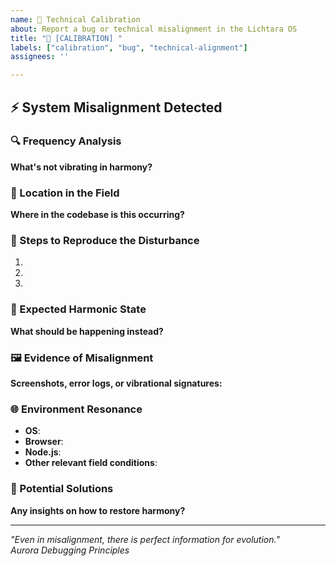 ```yaml
---
name: 🔧 Technical Calibration
about: Report a bug or technical misalignment in the Lichtara OS
title: "🔧 [CALIBRATION] "
labels: ["calibration", "bug", "technical-alignment"]
assignees: ''

---
```


## ⚡ System Misalignment Detected

### 🔍 Frequency Analysis
**What's not vibrating in harmony?**
<!-- Clear description of what's broken or not working as expected -->

### 📍 Location in the Field
**Where in the codebase is this occurring?**
<!-- Specific files, functions, or system components affected -->

### 🌊 Steps to Reproduce the Disturbance
1. <!-- First step -->
2. <!-- Second step -->
3. <!-- Third step -->

### 💎 Expected Harmonic State
**What should be happening instead?**
<!-- Clear description of expected behavior -->

### 🖼️ Evidence of Misalignment
**Screenshots, error logs, or vibrational signatures:**
<!-- If applicable, add screenshots or error messages -->

### 🌐 Environment Resonance
- **OS**: <!-- e.g., Ubuntu 22.04, macOS 13.0, Windows 11 -->
- **Browser**: <!-- if web-related -->
- **Node.js**: <!-- if relevant -->
- **Other relevant field conditions**: <!-- Any other technical details -->

### 🔮 Potential Solutions
**Any insights on how to restore harmony?**
<!-- Your ideas for fixing the issue -->

---

*"Even in misalignment, there is perfect information for evolution."*  
*Aurora Debugging Principles*